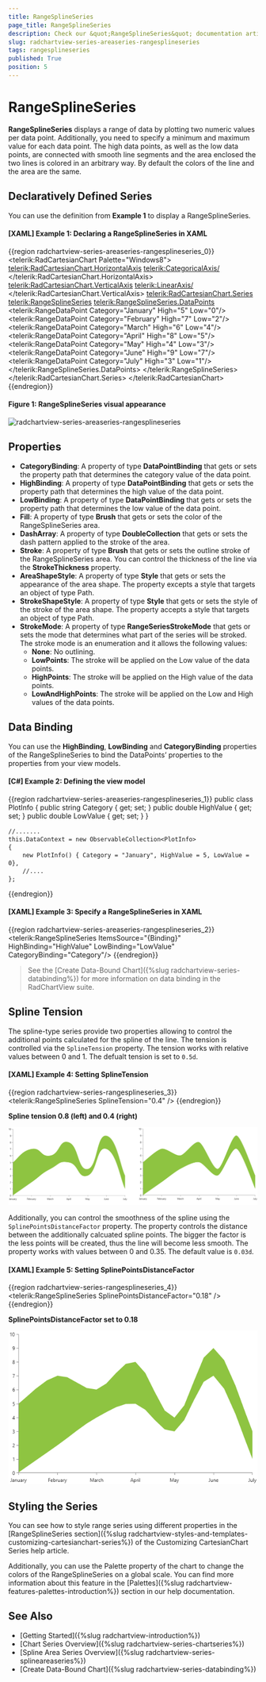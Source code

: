 ```yaml
---
title: RangeSplineSeries
page_title: RangeSplineSeries
description: Check our &quot;RangeSplineSeries&quot; documentation article for the RadChartView {{ site.framework_name }} control.
slug: radchartview-series-areaseries-rangesplineseries
tags: rangesplineseries
published: True
position: 5
---
```


# RangeSplineSeries

__RangeSplineSeries__ displays a range of data by plotting two numeric values per data point. Additionally, you need to specify a minimum and maximum value for each data point. The high data points, as well as the low data points, are connected with smooth line segments and the area enclosed the two lines is colored in an arbitrary way. By default the colors of the line and the area are the same.

## Declaratively Defined Series

You can use the definition from __Example 1__ to display a RangeSplineSeries.

#### __[XAML] Example 1: Declaring a RangeSplineSeries in XAML__
{{region radchartview-series-areaseries-rangesplineseries_0}}
	<telerik:RadCartesianChart Palette="Windows8">            
		<telerik:RadCartesianChart.HorizontalAxis>
			<telerik:CategoricalAxis/>
		</telerik:RadCartesianChart.HorizontalAxis>            
		<telerik:RadCartesianChart.VerticalAxis>
			<telerik:LinearAxis/>
		</telerik:RadCartesianChart.VerticalAxis>
		<telerik:RadCartesianChart.Series>
			<telerik:RangeSplineSeries>
				<telerik:RangeSplineSeries.DataPoints>
					<telerik:RangeDataPoint Category="January" High="5" Low="0"/>
					<telerik:RangeDataPoint Category="February" High="7" Low="2"/>
					<telerik:RangeDataPoint Category="March" High="6" Low="4"/>
					<telerik:RangeDataPoint Category="April" High="8" Low="5"/>
					<telerik:RangeDataPoint Category="May" High="4" Low="3"/>
					<telerik:RangeDataPoint Category="June" High="9" Low="7"/>
					<telerik:RangeDataPoint Category="July" High="3" Low="1"/>
				</telerik:RangeSplineSeries.DataPoints>
			</telerik:RangeSplineSeries>
		</telerik:RadCartesianChart.Series>
	</telerik:RadCartesianChart>
{{endregion}}

#### __Figure 1: RangeSplineSeries visual appearance__  
![radchartview-series-areaseries-rangesplineseries](images/radchartview-series-rangesplineseries.png)

## Properties

* __CategoryBinding__: A property of type __DataPointBinding__ that gets or sets the property path that determines the category value of the data point.
* __HighBinding__: A property of type __DataPointBinding__ that gets or sets the property path that determines the high value of the data point.
* __LowBinding__: A property of type __DataPointBinding__ that gets or sets the property path that determines the low value of the data point.
* __Fill__: A property of type __Brush__ that gets or sets the color of the RangeSplineSeries area.
* __DashArray__: A property of type __DoubleCollection__ that gets or sets the dash pattern applied to the stroke of the area.
* __Stroke__: A property of type __Brush__ that gets or sets the outline stroke of the RangeSplineSeries area. You can control the thickness of the line via the __StrokeThickness__ property.
* __AreaShapeStyle__: A property of type __Style__ that gets or sets the appearance of the area shape. The property excepts a style that targets an object of type Path.
* __StrokeShapeStyle__: A property of type __Style__ that gets or sets the style of the stroke of the area shape. The property accepts a style that targets an object of type Path.
* __StrokeMode__: A property of type __RangeSeriesStrokeMode__ that gets or sets the mode that determines what part of the series will be stroked. The stroke mode is an enumeration and it allows the following values:  
	* __None__: No outlining.
	* __LowPoints__: The stroke will be applied on the Low value of the data points.
	* __HighPoints__: The stroke will be applied on the High value of the data points.
	* __LowAndHighPoints__: The stroke will be applied on the Low and High values of the data points.

## Data Binding

You can use the __HighBinding__, __LowBinding__ and __CategoryBinding__ properties of the RangeSplineSeries to bind the DataPoints’ properties to the properties from your view models.

#### __[C#] Example 2: Defining the view model__

{{region radchartview-series-areaseries-rangesplineseries_1}}
	public class PlotInfo
    {
        public string Category { get; set; }
        public double HighValue { get; set; }
        public double LowValue { get; set; }
    }

	//.......
	this.DataContext = new ObservableCollection<PlotInfo>
	{
		new PlotInfo() { Category = "January", HighValue = 5, LowValue = 0},
		//....
	};
{{endregion}}		
	

#### __[XAML] Example 3: Specify a RangeSplineSeries in XAML__
{{region radchartview-series-areaseries-rangesplineseries_2}}
	<telerik:RangeSplineSeries ItemsSource="{Binding}" HighBinding="HighValue" LowBinding="LowValue" CategoryBinding="Category"/>
{{endregion}}
	
>See the [Create Data-Bound Chart]({%slug radchartview-series-databinding%}) for more information on data binding in the RadChartView suite.

## Spline Tension

The spline-type series provide two properties allowing to control the additional points calculated for the spline of the line. The tension is controlled via the `SplineTension` property. The tension works with relative values between 0 and 1. The defualt tension is set to `0.5d`.

#### __[XAML] Example 4: Setting SplineTension__
{{region radchartview-series-rangesplineseries_3}}	
	 <telerik:RangeSplineSeries SplineTension="0.4" />
{{endregion}}

__Spline tension 0.8 (left) and 0.4 (right)__

![](images/splineseries-rangespline-tension.png)

Additionally, you can control the smoothness of the spline using the `SplinePointsDistanceFactor` property. The property controls the distance between the additionally calcuated spline points. The bigger the factor is the less points will be created, thus the line will become less smooth. The property works with values between 0 and 0.35. The default value is `0.03d`.

#### __[XAML] Example 5: Setting SplinePointsDistanceFactor__
{{region radchartview-series-rangesplineseries_4}}	
	 <telerik:RangeSplineSeries SplinePointsDistanceFactor="0.18" />
{{endregion}}

__SplinePointsDistanceFactor set to 0.18__

![](images/splineseries-rangespline-points-distance-factor.png)

## Styling the Series

You can see how to style range series using different properties in the [RangeSplineSeries section]({%slug radchartview-styles-and-templates-customizing-cartesianchart-series%}) of the Customizing CartesianChart Series help article.

Additionally, you can use the Palette property of the chart to change the colors of the RangeSplineSeries on a global scale. You can find more information about this feature in the [Palettes]({%slug radchartview-features-palettes-introduction%}) section in our help documentation.

## See Also
 * [Getting Started]({%slug radchartview-introduction%})
 * [Chart Series Overview]({%slug radchartview-series-chartseries%})
 * [Spline Area Series Overview]({%slug radchartview-series-splineareaseries%})
 * [Create Data-Bound Chart]({%slug radchartview-series-databinding%})
